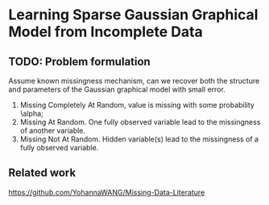 # Learning Sparse Gaussian Graphical Model from Incomplete Data

## TODO: Problem formulation

Assume known missingness mechanism, can we recover both the structure and parameters of the Gaussian graphical model with small error.
1. Missing Completely At Random, value is missing with some probability \alpha;
2. Missing At Random. One fully observed variable lead to the missingness of another variable.
3. Missing Not At Random. Hidden variable(s) lead to the missingness of a fully observed variable. 

## Related work
https://github.com/YohannaWANG/Missing-Data-Literature
